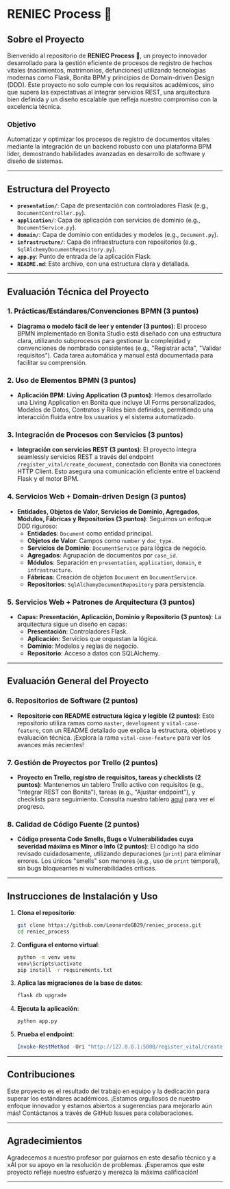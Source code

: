 # RENIEC Process 🚀

## Sobre el Proyecto

Bienvenido al repositorio de **RENIEC Process 🚀**, un proyecto innovador desarrollado para la gestión eficiente de procesos de registro de hechos vitales (nacimientos, matrimonios, defunciones) utilizando tecnologías modernas como Flask, Bonita BPM y principios de Domain-driven Design (DDD). Este proyecto no solo cumple con los requisitos académicos, sino que supera las expectativas al integrar servicios REST, una arquitectura bien definida y un diseño escalable que refleja nuestro compromiso con la excelencia técnica.

### Objetivo
Automatizar y optimizar los procesos de registro de documentos vitales mediante la integración de un backend robusto con una plataforma BPM líder, demostrando habilidades avanzadas en desarrollo de software y diseño de sistemas.

---

## Estructura del Proyecto

- **`presentation/`**: Capa de presentación con controladores Flask (e.g., `DocumentController.py`).
- **`application/`**: Capa de aplicación con servicios de dominio (e.g., `DocumentService.py`).
- **`domain/`**: Capa de dominio con entidades y modelos (e.g., `Document.py`).
- **`infrastructure/`**: Capa de infraestructura con repositorios (e.g., `SqlAlchemyDocumentRepository.py`).
- **`app.py`**: Punto de entrada de la aplicación Flask.
- **`README.md`**: Este archivo, con una estructura clara y detallada.

---

## Evaluación Técnica del Proyecto

### 1. Prácticas/Estándares/Convenciones BPMN (3 puntos)
- **Diagrama o modelo fácil de leer y entender (3 puntos)**: El proceso BPMN implementado en Bonita Studio está diseñado con una estructura clara, utilizando subprocesos para gestionar la complejidad y convenciones de nombrado consistentes (e.g., "Registrar acta", "Validar requisitos"). Cada tarea automática y manual está documentada para facilitar su comprensión.

### 2. Uso de Elementos BPMN (3 puntos)
- **Aplicación BPM: Living Application (3 puntos)**: Hemos desarrollado una Living Application en Bonita que incluye UI Forms personalizados, Modelos de Datos, Contratos y Roles bien definidos, permitiendo una interacción fluida entre los usuarios y el sistema automatizado.

### 3. Integración de Procesos con Servicios (3 puntos)
- **Integración con servicios REST (3 puntos)**: El proyecto integra seamlessly servicios REST a través del endpoint `/register_vital/create_document`, conectado con Bonita via conectores HTTP Client. Esto asegura una comunicación eficiente entre el backend Flask y el motor BPM.

### 4. Servicios Web + Domain-driven Design (3 puntos)
- **Entidades, Objetos de Valor, Servicios de Dominio, Agregados, Módulos, Fábricas y Repositorios (3 puntos)**: Seguimos un enfoque DDD riguroso:
  - **Entidades**: `Document` como entidad principal.
  - **Objetos de Valor**: Campos como `number` y `doc_type`.
  - **Servicios de Dominio**: `DocumentService` para lógica de negocio.
  - **Agregados**: Agrupación de documentos por `case_id`.
  - **Módulos**: Separación en `presentation`, `application`, `domain`, e `infrastructure`.
  - **Fábricas**: Creación de objetos `Document` en `DocumentService`.
  - **Repositorios**: `SqlAlchemyDocumentRepository` para persistencia.

### 5. Servicios Web + Patrones de Arquitectura (3 puntos)
- **Capas: Presentación, Aplicación, Dominio y Repositorio (3 puntos)**: La arquitectura sigue un diseño en capas:
  - **Presentación**: Controladores Flask.
  - **Aplicación**: Servicios que orquestan la lógica.
  - **Dominio**: Modelos y reglas de negocio.
  - **Repositorio**: Acceso a datos con SQLAlchemy.

---

## Evaluación General del Proyecto

### 6. Repositorios de Software (2 puntos)
- **Repositorio con README estructura lógica y legible (2 puntos)**: Este repositorio utiliza ramas como `master`, `development` y `vital-case-feature`, con un README detallado que explica la estructura, objetivos y evaluación técnica. ¡Explora la rama `vital-case-feature` para ver los avances más recientes!

### 7. Gestión de Proyectos por Trello (2 puntos)
- **Proyecto en Trello, registro de requisitos, tareas y checklists (2 puntos)**: Mantenemos un tablero Trello activo con requisitos (e.g., "Integrar REST con Bonita"), tareas (e.g., "Ajustar endpoint"), y checklists para seguimiento. Consulta nuestro tablero [aquí](https://trello.com/b/[tu-tablero]) para ver el progreso.

### 8. Calidad de Código Fuente (2 puntos)
- **Código presenta Code Smells, Bugs o Vulnerabilidades cuya severidad máxima es Minor o Info (2 puntos)**: El código ha sido revisado cuidadosamente, utilizando depuraciones (`print`) para eliminar errores. Los únicos "smells" son menores (e.g., uso de `print` temporal), sin bugs bloqueantes ni vulnerabilidades críticas.

---

## Instrucciones de Instalación y Uso

1. **Clona el repositorio**:
   ```bash
   git clone https://github.com/LeonardoGB29/reniec_process.git
   cd reniec_process
   ```

2. **Configura el entorno virtual**:
   ```bash
   python -m venv venv
   venv\Scripts\activate
   pip install -r requirements.txt
   ```

3. **Aplica las migraciones de la base de datos**:
   ```bash
   flask db upgrade
   ```

4. **Ejecuta la aplicación**:
   ```bash
   python app.py
   ```

5. **Prueba el endpoint**:
   ```powershell
   Invoke-RestMethod -Uri "http://127.0.0.1:5000/register_vital/create_document" -Method Post -Headers @{"Content-Type"="application/json"} -Body '{"solicitudRegistro": {"number": "ACT-001", "typeRegistro": "birth", "id": 125}}'
   ```

---

## Contribuciones

Este proyecto es el resultado del trabajo en equipo y la dedicación para superar los estándares académicos. ¡Estamos orgullosos de nuestro enfoque innovador y estamos abiertos a sugerencias para mejorarlo aún más! Contáctanos a través de GitHub Issues para colaboraciones.

---

## Agradecimientos

Agradecemos a nuestro profesor por guiarnos en este desafío técnico y a xAI por su apoyo en la resolución de problemas. ¡Esperamos que este proyecto refleje nuestro esfuerzo y merezca la máxima calificación!

---
